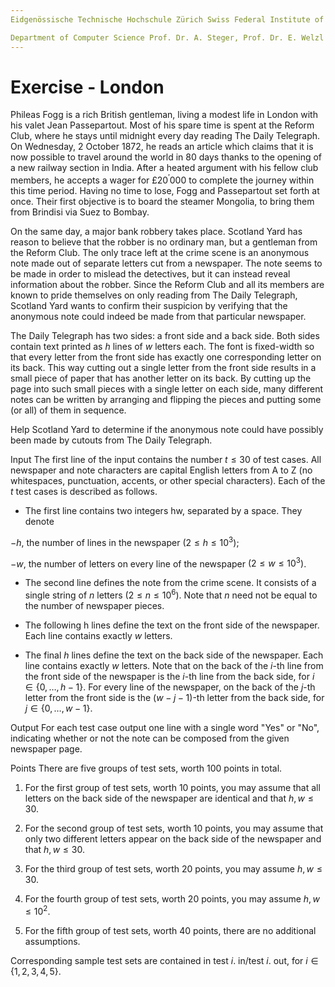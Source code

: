 ```yaml
---
Eidgenössische Technische Hochschule Zürich Swiss Federal Institute of Technology Zurich Algorithms Lab HS22

Department of Computer Science Prof. Dr. A. Steger, Prof. Dr. E. Welzl cadmo.ethz.ch/education/lectures/HS22/algolab
---
```


# Exercise - London

Phileas Fogg is a rich British gentleman, living a modest life in London with his valet Jean Passepartout. Most of his spare time is spent at the Reform Club, where he stays until midnight every day reading The Daily Telegraph. On Wednesday, 2 October 1872, he reads an article which claims that it is now possible to travel around the world in 80 days thanks to the opening of a new railway section in India. After a heated argument with his fellow club members, he accepts a wager for $£ 20^{\prime} 000$ to complete the journey within this time period. Having no time to lose, Fogg and Passepartout set forth at once. Their first objective is to board the steamer Mongolia, to bring them from Brindisi via Suez to Bombay.

On the same day, a major bank robbery takes place. Scotland Yard has reason to believe that the robber is no ordinary man, but a gentleman from the Reform Club. The only trace left at the crime scene is an anonymous note made out of separate letters cut from a newspaper. The note seems to be made in order to mislead the detectives, but it can instead reveal information about the robber. Since the Reform Club and all its members are known to pride themselves on only reading from The Daily Telegraph, Scotland Yard wants to confirm their suspicion by verifying that the anonymous note could indeed be made from that particular newspaper.

The Daily Telegraph has two sides: a front side and a back side. Both sides contain text printed as $h$ lines of $w$ letters each. The font is fixed-width so that every letter from the front side has exactly one corresponding letter on its back. This way cutting out a single letter from the front side results in a small piece of paper that has another letter on its back. By cutting up the page into such small pieces with a single letter on each side, many different notes can be written by arranging and flipping the pieces and putting some (or all) of them in sequence.

Help Scotland Yard to determine if the anonymous note could have possibly been made by cutouts from The Daily Telegraph.

Input The first line of the input contains the number $t \leqslant 30$ of test cases. All newspaper and note characters are capital English letters from A to Z (no whitespaces, punctuation, accents, or other special characters). Each of the $t$ test cases is described as follows.

- The first line contains two integers $\mathrm{h} \mathrm{w}$, separated by a space. They denote

$-h$, the number of lines in the newspaper $\left(2 \leqslant h \leqslant 10^{3}\right)$;

$-w$, the number of letters on every line of the newspaper $\left(2 \leqslant w \leqslant 10^{3}\right)$.

- The second line defines the note from the crime scene. It consists of a single string of $n$ letters $\left(2 \leqslant n \leqslant 10^{6}\right)$. Note that $n$ need not be equal to the number of newspaper pieces.

- The following $\mathrm{h}$ lines define the text on the front side of the newspaper. Each line contains exactly $w$ letters.

- The final $h$ lines define the text on the back side of the newspaper. Each line contains exactly $w$ letters. Note that on the back of the $i$-th line from the front side of the newspaper is the $i$-th line from the back side, for $i \in\{0, \ldots, h-1\}$. For every line of the newspaper, on the back of the $j$-th letter from the front side is the $(w-j-1)$-th letter from the back side, for $j \in\{0, \ldots, w-1\}$.

Output For each test case output one line with a single word "Yes" or "No", indicating whether or not the note can be composed from the given newspaper page.

Points There are five groups of test sets, worth 100 points in total.

1. For the first group of test sets, worth 10 points, you may assume that all letters on the back side of the newspaper are identical and that $h, w \leqslant 30$.

2. For the second group of test sets, worth 10 points, you may assume that only two different letters appear on the back side of the newspaper and that $h, w \leqslant 30$.

3. For the third group of test sets, worth 20 points, you may assume $h, w \leqslant 30$.

4. For the fourth group of test sets, worth 20 points, you may assume $h, w \leqslant 10^{2}$.

5. For the fifth group of test sets, worth 40 points, there are no additional assumptions.

Corresponding sample test sets are contained in test $i$. in/test $i$. out, for $i \in\{1,2,3,4,5\}$. 